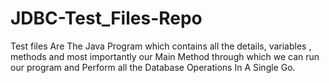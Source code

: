 # JDBC-Test_Files-Repo
Test files Are The Java Program which contains all the details, variables , methods and most importantly our Main Method through which we can run our program and Perform all the Database Operations In A Single Go.
